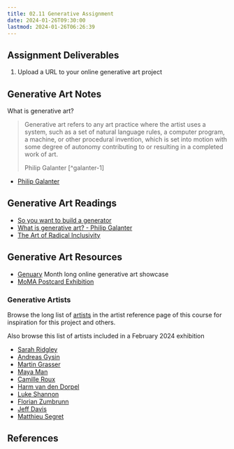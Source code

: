 ```yaml
---
title: 02.11 Generative Assignment
date: 2024-01-26T09:30:00
lastmod: 2024-01-26T06:26:39
---
```


## Assignment Deliverables

1. Upload a URL to your online generative art project

## Generative Art Notes

What is generative art?

> Generative art refers to any art practice where the artist uses a system, such as a set of natural language rules, a computer program, a machine, or other procedural invention, which is set into motion with some degree of autonomy contributing to or resulting in a completed work of art.
>
> Philip Galanter [^galanter-1]

- [Philip Galanter](https://www.philipgalanter.com/)

## Generative Art Readings

- [So you want to build a generator](https://galaxykate0.tumblr.com/post/139774965871/so-you-want-to-build-a-generator)
- [What is generative art? - Philip Galanter](https://philipgalanter.com/downloads/ga2003_what_is_genart.pdf)
- [The Art of Radical Inclusivity](https://www.rightclicksave.com/article/the-art-of-radical-inclusivity-artnome-fxhash)

## Generative Art Resources

- [Genuary](https://genuary.art/) Month long online generative art showcase
- [MoMA Postcard Exhibition](https://www.moma.org/calendar/exhibitions/5618)

### Generative Artists

Browse the long list of [artists](../00-getting-started/00-03-artist-references.md) in the artist reference page of this course for inspiration for this project and others.

Also browse this list of artists included in a February 2024 exhibition

- [Sarah Ridgley](https://sarahridgley.com/links)
- [Andreas Gysin](https://ertdfgcvb.xyz/)
- [Martin Grasser](https://martingrasser.com/)
- [Maya Man](https://mayaontheinter.net/)
- [Camille Roux](https://immutablecollective.art/camille-roux/)
- [Harm van den Dorpel](https://harm.work/)
- [Luke Shannon](https://www.lukeshannon.xyz/)
- [Florian Zumbrunn](https://www.florianzumbrunn.com/)
- [Jeff Davis](https://www.jeffgdavis.com/)
- [Matthieu Segret](https://matthieusegret.com/)

## References

[^galenter-1]: [What is Generative Art?](https://philipgalanter.com/downloads/ga2003_what_is_genart.pdf) Philip Galanter
